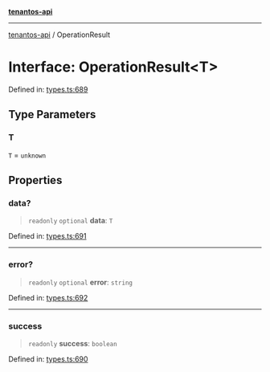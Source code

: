 [**tenantos-api**](../README.md)

***

[tenantos-api](../globals.md) / OperationResult

# Interface: OperationResult\<T\>

Defined in: [types.ts:689](https://github.com/shadmanZero/tenantos-api/blob/b1ba837cafbeb4e057ec12e90b81a7c5ea5b383f/src/types.ts#L689)

## Type Parameters

### T

`T` = `unknown`

## Properties

### data?

> `readonly` `optional` **data**: `T`

Defined in: [types.ts:691](https://github.com/shadmanZero/tenantos-api/blob/b1ba837cafbeb4e057ec12e90b81a7c5ea5b383f/src/types.ts#L691)

***

### error?

> `readonly` `optional` **error**: `string`

Defined in: [types.ts:692](https://github.com/shadmanZero/tenantos-api/blob/b1ba837cafbeb4e057ec12e90b81a7c5ea5b383f/src/types.ts#L692)

***

### success

> `readonly` **success**: `boolean`

Defined in: [types.ts:690](https://github.com/shadmanZero/tenantos-api/blob/b1ba837cafbeb4e057ec12e90b81a7c5ea5b383f/src/types.ts#L690)

